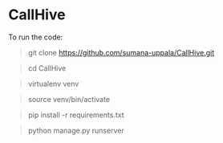 # CallHive

To run the code:

> git clone https://github.com/sumana-uppala/CallHive.git

> cd CallHive

> virtualenv venv

> source venv/bin/activate

> pip install -r requirements.txt

> python manage.py runserver
